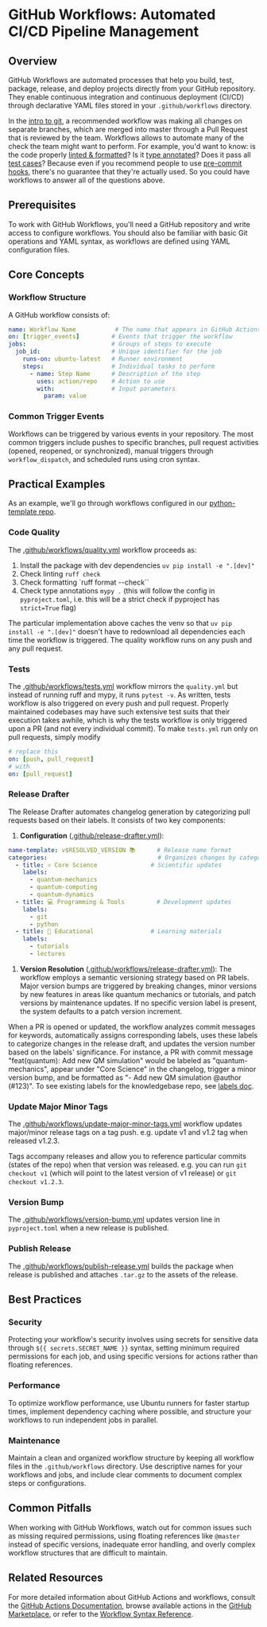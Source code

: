 # GitHub Workflows: Automated CI/CD Pipeline Management

## Overview

GitHub Workflows are automated processes that help you build, test, package, release, and deploy projects directly from your GitHub repository. They enable continuous integration and continuous deployment (CI/CD) through declarative YAML files stored in your `.github/workflows` directory.

In the [intro to git](./intro.md#3-branching-strategy), a recommended workflow was making all changes on separate branches, which are merged into master through a Pull Request that is reviewed by the team. Workflows allows to automate many of the check the team might want to perform. For example, you'd want to know: is the code properly [linted & formatted](../python/lint.md)? Is it [type annotated](../python/typing/intro.md)? Does it pass all [test cases](../python/tests/intro.md)? Because even if you recommend people to use [pre-commit hooks](../git/pre-commit.md), there's no guarantee that they're actually used. So you could have workflows to answer all of the questions above.

## Prerequisites

To work with GitHub Workflows, you'll need a GitHub repository and write access to configure workflows. You should also be familiar with basic Git operations and YAML syntax, as workflows are defined using YAML configuration files.

## Core Concepts

### Workflow Structure

A GitHub workflow consists of:

```yaml
name: Workflow Name           # The name that appears in GitHub Actions
on: [trigger_events]         # Events that trigger the workflow
jobs:                        # Groups of steps to execute
  job_id:                    # Unique identifier for the job
    runs-on: ubuntu-latest   # Runner environment
    steps:                   # Individual tasks to perform
      - name: Step Name      # Description of the step
        uses: action/repo    # Action to use
        with:                # Input parameters
          param: value
```

### Common Trigger Events

Workflows can be triggered by various events in your repository. The most common triggers include pushes to specific branches, pull request activities (opened, reopened, or synchronized), manual triggers through `workflow_dispatch`, and scheduled runs using cron syntax.

## Practical Examples

As an example, we'll go through workflows configured in our [python-template repo](https://github.com/batistagroup/python-template/tree/master).

### Code Quality

The [.github/workflows/quality.yml](https://github.com/batistagroup/python-template/blob/master/.github/workflows/quality.yml) workflow proceeds as:

1. Install the package with dev dependencies `uv pip install -e ".[dev]"`
1. Check linting `ruff check`
1. Check formatting \`ruff format --check\`\`
1. Check type annotations `mypy .` (this will follow the config in `pyproject.toml`, i.e. this will be a strict check if pyproject has `strict=True` flag)

The particular implementation above caches the venv so that `uv pip install -e ".[dev]"` doesn't have to redownload all dependencies each time the workflow is triggered. The quality workflow runs on any push and any pull request.

### Tests

The [.github/workflows/tests.yml](https://github.com/batistagroup/python-template/blob/master/.github/workflows/tests.yml) workflow mirrors the `quality.yml` but instead of running ruff and mypy, it runs `pytest -v`. As written, tests workflow is also triggered on every push and pull request. Properly maintained codebases may have such extensive test suits that their execution takes awhile, which is why the tests workflow is only triggered upon a PR (and not every individual commit). To make `tests.yml` run only on pull requests, simply modify

```yaml
# replace this
on: [push, pull_request] 
# with
on: [pull_request] 
```

### Release Drafter

The Release Drafter automates changelog generation by categorizing pull requests based on their labels. It consists of two key components:

1. **Configuration** ([.github/release-drafter.yml](https://github.com/batistagroup/python-template/blob/master/.github/release-drafter.yml)):

```yaml
name-template: v$RESOLVED_VERSION 📚      # Release name format
categories:                               # Organizes changes by category
  - title: ⚛️ Core Science               # Scientific updates
    labels:
      - quantum-mechanics
      - quantum-computing
      - quantum-dynamics
  - title: 💻 Programming & Tools         # Development updates
    labels:
      - git
      - python
  - title: 📖 Educational                # Learning materials
    labels:
      - tutorials
      - lectures
```

1. **Version Resolution** ([.github/workflows/release-drafter.yml](https://github.com/batistagroup/python-template/blob/master/.github/workflows/release-drafter.yml)):
    The workflow employs a semantic versioning strategy based on PR labels. Major version bumps are triggered by breaking changes, minor versions by new features in areas like quantum mechanics or tutorials, and patch versions by maintenance updates. If no specific version label is present, the system defaults to a patch version increment.

When a PR is opened or updated, the workflow analyzes commit messages for keywords, automatically assigns corresponding labels, uses these labels to categorize changes in the release draft, and updates the version number based on the labels' significance. For instance, a PR with commit message "feat(quantum): Add new QM simulation" would be labeled as "quantum-mechanics", appear under "Core Science" in the changelog, trigger a minor version bump, and be formatted as "- Add new QM simulation @author (#123)". To see existing labels for the knowledgebase repo, see [labels doc](../labels.md).

### Update Major Minor Tags

The [.github/workflows/update-major-minor-tags.yml](https://github.com/batistagroup/python-template/blob/master/.github/workflows/update-major-minor-tags.yml) workflow updates major/minor release tags on a tag push. e.g. update v1 and v1.2 tag when released v1.2.3.

Tags accompany releases and allow you to reference particular commits (states of the repo) when that version was released. e.g. you can run `git checkout v1` (which will point to the latest version of v1 release) or `git checkout v1.2.3`.

### Version Bump

The [.github/workflows/version-bump.yml](https://github.com/batistagroup/python-template/blob/master/.github/workflows/version-bump.yml) updates version line in `pyproject.toml` when a new release is published.

### Publish Release

The [.github/workflows/publish-release.yml](https://github.com/batistagroup/python-template/blob/master/.github/workflows/publish-release.yml) builds the package when release is published and attaches `.tar.gz` to the assets of the release.

## Best Practices

### Security

Protecting your workflow's security involves using secrets for sensitive data through `${{ secrets.SECRET_NAME }}` syntax, setting minimum required permissions for each job, and using specific versions for actions rather than floating references.

### Performance

To optimize workflow performance, use Ubuntu runners for faster startup times, implement dependency caching where possible, and structure your workflows to run independent jobs in parallel.

### Maintenance

Maintain a clean and organized workflow structure by keeping all workflow files in the `.github/workflows` directory. Use descriptive names for your workflows and jobs, and include clear comments to document complex steps or configurations.

## Common Pitfalls

When working with GitHub Workflows, watch out for common issues such as missing required permissions, using floating references like `@master` instead of specific versions, inadequate error handling, and overly complex workflow structures that are difficult to maintain.

## Related Resources

For more detailed information about GitHub Actions and workflows, consult the [GitHub Actions Documentation](https://docs.github.com/en/actions), browse available actions in the [GitHub Marketplace](https://github.com/marketplace?type=actions), or refer to the [Workflow Syntax Reference](https://docs.github.com/en/actions/reference/workflow-syntax-for-github-actions).
